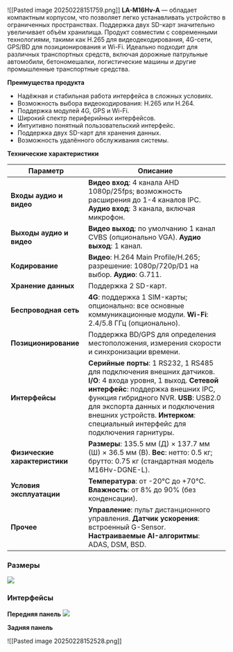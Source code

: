 ![[Pasted image 20250228151759.png]]
**LA-M16Hv-A** — обладает компактным корпусом, что позволяет легко устанавливать устройство в ограниченных пространствах. Поддержка двух SD-карт значительно увеличивает объём хранилища. Продукт совместим с современными технологиями, такими как H.265 для видеодекодирования, 4G-сети, GPS/BD для позиционирования и Wi-Fi. Идеально подходит для различных транспортных средств, включая дорожные патрульные автомобили, бетономешалки, логистические машины и другие промышленные транспортные средства.

**Преимущества продукта**

- Надёжная и стабильная работа интерфейса в сложных условиях.
- Возможность выбора видеокодирования: H.265 или H.264.
- Поддержка модулей 4G, GPS и Wi-Fi.
- Широкий спектр периферийных интерфейсов.
- Интуитивно понятный пользовательский интерфейс.
- Поддержка двух SD-карт для хранения данных.
- Возможность удалённого обслуживания системы.

**Технические характеристики**

|Параметр|Описание|
|---|---|
|**Входы аудио и видео**|**Видео вход**: 4 канала AHD 1080p/25fps; возможность расширения до 1-4 каналов IPC. **Аудио вход**: 3 канала, включая микрофон.|
|**Выходы аудио и видео**|**Видео выход**: по умолчанию 1 канал CVBS (опционально VGA). **Аудио выход**: 1 канал.|
|**Кодирование**|**Видео**: H.264 Main Profile/H.265; разрешение: 1080p/720p/D1 на выбор. **Аудио**: G.711.|
|**Хранение данных**|Поддержка 2 SD-карт.|
|**Беспроводная сеть**|**4G**: поддержка 1 SIM-карты; опционально: все основные коммуникационные модули. **Wi-Fi**: 2.4/5.8 ГГц (опционально).|
|**Позиционирование**|Поддержка BD/GPS для определения местоположения, измерения скорости и синхронизации времени.|
|**Интерфейсы**|**Серийные порты**: 1 RS232, 1 RS485 для подключения внешних датчиков. **I/O**: 4 входа уровня, 1 выход. **Сетевой интерфейс**: поддержка внешних IPC, функция гибридного NVR. **USB**: USB2.0 для экспорта данных и подключения внешних устройств. **Интерком**: специальный интерфейс для подключения гарнитуры.|
|**Физические характеристики**|**Размеры**: 135.5 мм (Д) × 137.7 мм (Ш) × 36.5 мм (В). **Вес**: нетто: 0.5 кг; брутто: 0.75 кг (стандартная модель M16Hv-DGNE-L).|
|**Условия эксплуатации**|**Температура**: от -20°C до +70°C. **Влажность**: от 8% до 90% (без конденсации).|
|**Прочее**|**Управление**: пульт дистанционного управления. **Датчик ускорения**: встроенный G-Sensor. **Настраиваемые AI-алгоритмы**: ADAS, DSM, BSD.|

### Размеры
![](file:///C:/Users/IDK/AppData/Local/Packages/oice_16_974fa576_32c1d314_3b47/AC/Temp/msohtmlclip1/01/clip_image002.gif)

### Интерфейсы

**Передняя панель**
![](file:///C:/Users/IDK/AppData/Local/Packages/oice_16_974fa576_32c1d314_3b47/AC/Temp/msohtmlclip1/01/clip_image002.gif)

**Задняя панель**

![[Pasted image 20250228152528.png]]